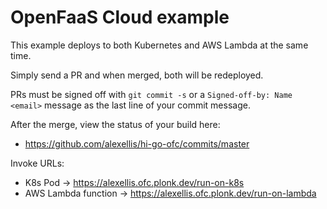 # OpenFaaS Cloud example

This example deploys to both Kubernetes and AWS Lambda at the same time.

Simply send a PR and when merged, both will be redeployed.

PRs must be signed off with `git commit -s` or a `Signed-off-by: Name <email>` message as the last line of your commit message.

After the merge, view the status of your build here:

* https://github.com/alexellis/hi-go-ofc/commits/master 

Invoke URLs:

* K8s Pod -> https://alexellis.ofc.plonk.dev/run-on-k8s
* AWS Lambda function -> https://alexellis.ofc.plonk.dev/run-on-lambda
